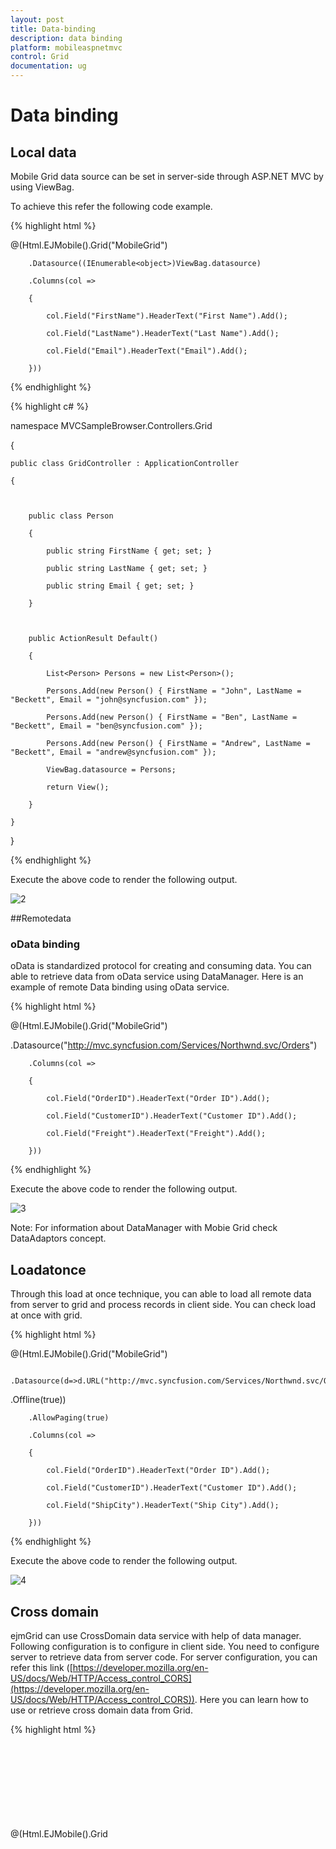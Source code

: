 ```yaml
---
layout: post
title: Data-binding
description: data binding
platform: mobileaspnetmvc
control: Grid
documentation: ug
---
```


# Data binding

## Local data

Mobile Grid data source can be set in server-side through ASP.NET MVC by using ViewBag.

To achieve this refer the following code example.

{% highlight html %}

@(Html.EJMobile().Grid<object>("MobileGrid")

        .Datasource((IEnumerable<object>)ViewBag.datasource)

        .Columns(col =>

        {

            col.Field("FirstName").HeaderText("First Name").Add();

            col.Field("LastName").HeaderText("Last Name").Add();

            col.Field("Email").HeaderText("Email").Add();

        }))

{% endhighlight %}

{% highlight c# %}

namespace MVCSampleBrowser.Controllers.Grid

{

    public class GridController : ApplicationController

    {



        public class Person

        {

            public string FirstName { get; set; }

            public string LastName { get; set; }

            public string Email { get; set; }

        }



        public ActionResult Default()

        {

            List<Person> Persons = new List<Person>();

            Persons.Add(new Person() { FirstName = "John", LastName = "Beckett", Email = "john@syncfusion.com" });

            Persons.Add(new Person() { FirstName = "Ben", LastName = "Beckett", Email = "ben@syncfusion.com" });

            Persons.Add(new Person() { FirstName = "Andrew", LastName = "Beckett", Email = "andrew@syncfusion.com" });

            ViewBag.datasource = Persons;

            return View();

        }

    }

}

{% endhighlight %}

Execute the above code to render the following output.

![2](Data-binding_images/Data-binding_img1.png)


##Remotedata

### oData binding

oData is standardized protocol for creating and consuming data. You can able to retrieve data from oData service using DataManager. Here is an example of remote Data binding using oData service.

{% highlight html %}

@(Html.EJMobile().Grid<object>("MobileGrid")

.Datasource("http://mvc.syncfusion.com/Services/Northwnd.svc/Orders")

        .Columns(col =>

        {

            col.Field("OrderID").HeaderText("Order ID").Add();

            col.Field("CustomerID").HeaderText("Customer ID").Add();

            col.Field("Freight").HeaderText("Freight").Add();

        }))

{% endhighlight %}

Execute the above code to render the following output.


![3](Data-binding_images/Data-binding_img2.png)



Note: For information about DataManager with Mobie Grid check DataAdaptors concept.


## Loadatonce

Through this load at once technique, you can able to load all remote data from server to grid and process records in client side. You can check load at once with grid.

{% highlight html %}

@(Html.EJMobile().Grid<object>("MobileGrid")

        .Datasource(d=>d.URL("http://mvc.syncfusion.com/Services/Northwnd.svc/Orders/")
   .Offline(true))

        .AllowPaging(true)

        .Columns(col =>

        {

            col.Field("OrderID").HeaderText("Order ID").Add();

            col.Field("CustomerID").HeaderText("Customer ID").Add();

            col.Field("ShipCity").HeaderText("Ship City").Add();

        }))


{% endhighlight %}

Execute the above code to render the following output.


![4](Data-binding_images/Data-binding_img4.png)


## Cross domain

ejmGrid can use CrossDomain data service with help of data manager. Following configuration is to configure in client side. You need to configure server to retrieve data from server code. For server configuration, you can refer this link ([https://developer.mozilla.org/en-US/docs/Web/HTTP/Access_control_CORS](https://developer.mozilla.org/en-US/docs/Web/HTTP/Access_control_CORS)). Here you can learn how to use or retrieve cross domain data from Grid.

{% highlight html %}

@(Html.EJMobile().Grid<object>("MobileGrid")

       .Datasource(d => d.URL("http://mvc.syncfusion.com/UGService/api/Orders")
            .CrossDomain(true).Offline(true))

        .AllowPaging(true)

        .Columns(col =>

        {

            col.Field("OrderID").HeaderText("Order ID").Add();

            col.Field("CustomerID").HeaderText("Customer ID").Add();

            col.Field("ShipCity").HeaderText("Ship City").Add();

        }))


{% endhighlight %}

Execute the above code to render the following output.


![6](Data-binding_images/Data-binding_img5.png)


## Load on Demand 

Load on demand is a powerful technique that is used to reduce bandwidth size of consuming data. In ejGrid, you have support to use load on demand. In the following example, oDataservice is used. At load time, it retrieves required data from service, only for the visible page and not for all records. And when you move to another page, it loads for current page. You no need to configure Grid to enable load on demand, since load on demand is enabled by default in Grid. The following code example illustrates you on how load on demand works with MobileGrid.

{% highlight html %}

@(Html.EJMobile().Grid<object>("MobileGrid")

        .Datasource("http://mvc.syncfusion.com/Services/Northwnd.svc/Orders/")

        .Columns(col =>

        {

            col.Field("OrderID").HeaderText("Order ID").Add();

            col.Field("CustomerID").HeaderText("Customer ID").Add();

            col.Field("Freight").HeaderText("Freight").Add();

        })

        .AllowPaging(true)) 

{% endhighlight %}


Execute the above code to render the following output.

![6](Data-binding_images/Data-binding_img6.png)


## Refresh data source

ejmGrid contains a feature to refresh datasource dynamically after Grid initialization. It is useful to refresh grid data source.

{% highlight html %}

@(Html.EJMobile().Grid<object>("MobileGrid")

        .Datasource((IEnumerable<object>)ViewBag.datasource)

        .Columns(col =>

        {

            col.Field("FirstName").HeaderText("First Name").Add();

            col.Field("LastName").HeaderText("Last Name").Add();

            col.Field("Email").HeaderText("Email").Add();

        }))

@Html.EJMobile().Button("Button").Text("Refresh").ClientSideEvents(c => c.TouchEnd("RefreshData")) ()

{% endhighlight %}

{% highlight js %}




<script type="text/javascript">

    window.newData = [

      { FirstName: "Mike", LastName: "Tiko", Email: "mike@syncfusion.com" },

      { FirstName: "Robin", LastName: "Kole", Email: "robin@syncfusion.com" },

      { FirstName: "Keth", LastName: "Rover", Email: "keth@syncfusion.com" }

    ];



    function RefreshData() {

        $("#MobileGrid").ejmGrid({ dataSource: newData });

    }

</script>

{% endhighlight %}

{% highlight c# %}

namespace MVCSampleBrowser.Controllers.Grid

{

   public class GridController : Controller

    {

        public class Person

        {

            public string FirstName { get; set; }

            public string LastName { get; set; }

            public string Email { get; set; }

        }



        public ActionResult GridView()

        {

            List<Person> Persons = new List<Person>();

            Persons.Add(new Person() { FirstName = "John", LastName = "Beckett", Email = "john@syncfusion.com" });

            Persons.Add(new Person() { FirstName = "Ben", LastName = "Beckett", Email = "ben@syncfusion.com" });

            Persons.Add(new Person() { FirstName = "Andrew", LastName = "Beckett", Email = "andrew@syncfusion.com" });

            ViewBag.datasource = Persons;

            return View();

        }



    }

}

{% endhighlight %}

![7](Data-binding_images/Data-binding_img7.png)



## Supported DataTypes

ejmGrid supports data types in JavaScript such as string, number, datetime and Boolean. By default, ejmGrid reads datatypes from Mobile Grid Datasource. Grid uses these DataTypes for filtering and other operations. You can also customize these DataTypes through column property type. It overrides default data type reading. For example refer the following code.

{% highlight js %}

<script id="table1" type="text/template" >

        <table>

            <thead>

                <tr>

                    <th>Laptop

                    </th>

                    <th>Model

                    </th>

                    <th>Price

                    </th>

                    <th>OS

                    </th>

                    <th>RAM

                    </th>

                    <th>ScreenSize

                    </th>

                </tr>

            </thead>

            <tbody>

                <tr>

                    <td>Dell Vostro</td>

                    <td>2520</td>

                    <td>39990</td>

                    <td>Windows 8</td>

                    <td>4GB</td>

                    <td>15.6</td>

                </tr>

                <tr>

                    <td>HP Pavilion Sleekbook</td>

                    <td>14-B104AU</td>

                    <td>22800</td>

                    <td>Windows 8</td>

                    <td>2GB</td>

                    <td>14</td>

                </tr>

                <tr>

                    <td>Sony Vaio</td>

                    <td>E14A15</td>

                    <td>42500</td>

                    <td>Windows 7 Home Premium</td>

                    <td>4GB DDR3 RAM</td>

                    <td>14</td>

                </tr>

                <tr>

                    <td>Lenovo</td>

                    <td>Yoga 13</td>

                    <td>57000</td>

                    <td>Windows 8 RT</td>

                    <td>2GB DDR3 RAM</td>

                    <td>11.6</td>

                </tr>

                <tr>

                    <td>Toshiba</td>

                    <td>L850-Y3110</td>

                    <td>57700</td>

                    <td>Windows 8 SL</td>

                    <td>8GB DDR3 RAM</td>

                    <td>15.6</td>

                </tr>

            </tbody>

        </table>

        </script>

{% endhighlight %}

{% highlight html %}

    @(Html.EJMobile().Grid<object>("Grid")

.Datasource(ds => { ds.Table("#table1"); })

          .Columns(col =>

          {

              col.Field("Laptop").HeaderText("Laptop Brands").Add();

              col.Field("Model").HeaderText("Model").Add();

              col.Field("Price").HeaderText("Price").TextAlign(TextAlign.Right).Width(90).Add();



          }))

{% endhighlight %}

Execute the above code to render the following output.


![8](Data-binding_images/Data-binding_img8.png)


_HTML binding_


## oData Adaptor

Now a days oData is most useful technique in consuming data. You can use oData protocol through Data Manger’s OData adaptor. Refer the following code to use oData adaptor with Grid.

{% highlight html %}

@(Html.EJMobile().Grid<object>("MobileGrid")

.Datasource("http://mvc.syncfusion.com/Services/Northwnd.svc/Products/")

        .Columns(col =>

        {

            col.Field("ProductID").HeaderText("Product ID").Add();

            col.Field("ProductName").HeaderText("Product Name").Add();

            col.Field("UnitPrice").HeaderText("Unit Price").Add();

        }))


{% endhighlight %}

Execute the above code to render the following output.

![11](Data-binding_images/Data-binding_img9.png)





